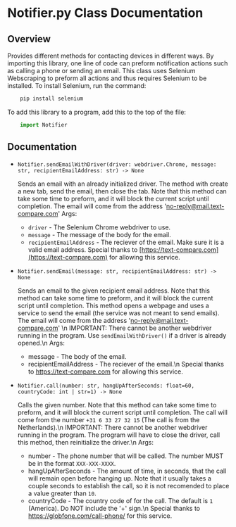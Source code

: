 # Notifier.py Class Documentation

## Overview
Provides different methods for contacting devices in different ways. By importing this library, one line of code can preform notification actions such as calling a phone or sending an email. This class uses Selenium Webscraping to preform all actions and thus requires Selenium to be installed. To install Selenium, run the command:

```bash
    pip install selenium
```
To add this library to a program, add this to the top of the file:

```python
    import Notifier
```

## Documentation

- `Notifier.sendEmailWithDriver(driver: webdriver.Chrome, message: str, recipientEmailAddress: str) -> None`

    Sends an email with an already initialized driver. The method with create a new tab, send the email, then close the tab. Note that this method can take some time to preform, and it will block the current script until completion. The email will come from the address 'no-reply@mail.text-compare.com'
    Args:
    - `driver` - The Selenium Chrome webdriver to use.
    - `message` - The message of the body for the email.
    - `recipientEmailAddress` - The reciever of the email. Make sure it is a valid email address.
    Special thanks to [https://text-compare.com](https://text-compare.com) for allowing this service.
&nbsp;
- `Notifier.sendEmail(message: str, recipientEmailAddress: str) -> None`
  
    Sends an email to the given recipient email address. Note that this method can take some time to preform, and it will block the current script until completion. This method opens a webpage and uses a service to send the email (the service was not meant to send emails). The email will come from the address 'no-reply@mail.text-compare.com' \n
    IMPORTANT: There cannot be another webdriver running in the program. Use `sendEmailWithDriver()` if a driver is already opened.\n
    Args:
    - message - The body of the email.
    - recipientEmailAddress - The reciever of the email.\n
    Special thanks to https://text-compare.com for allowing this service.
&nbsp;
- `Notifier.call(number: str, hangUpAfterSeconds: float=60, countryCode: int | str=1) -> None`
  
    Calls the given number. Note that this method can take some time to preform, and it will block the current script until completion. The call will come from the number `+31 6 33 27 32 15` (The call is from the Netherlands).\n
    IMPORTANT: There cannot be another webdriver running in the program. The program will have to close the driver, call this method, then reinitialize the driver.\n
    Args:
    - number - The phone number that will be called. The number MUST be in the format `XXX-XXX-XXXX`.
    - hangUpAfterSeconds - The amount of time, in seconds, that the call will remain open before hanging up. Note that it usually takes a couple seconds to establish the call, so it is not recomended to place a value greater than `10`.
    - countryCode - The country code of for the call. The default is `1` (America). Do NOT include the '+' sign.\n
    Special thanks to https://globfone.com/call-phone/ for this service.

&nbsp;
&nbsp;
&nbsp;

